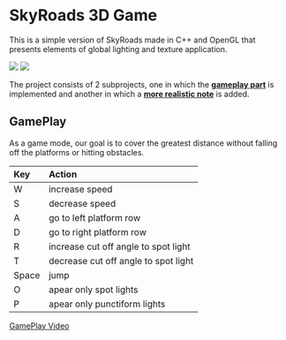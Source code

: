 # SkyRoads 3D Game

This is a simple version of SkyRoads made in C++ and OpenGL that presents elements of global lighting and texture application.

![](https://github.com/CristiSandu/SkyRoads-HW1-2/blob/main/IMG/3.jpg)
![](https://github.com/CristiSandu/SkyRoads-HW1-2/blob/main/IMG/4.jpg)

The project consists of 2 subprojects, one in which the **[gameplay part](https://github.com/CristiSandu/SkyRoads-HW1-2/tree/main/Source/Laboratoare/Tema2)** is implemented and another in which a **[more realistic note](https://github.com/CristiSandu/SkyRoads-HW1-2/tree/main/Source/Laboratoare/Tema3)** is added.

## GamePlay

As a game mode, our goal is to cover the greatest distance without falling off the platforms or hitting obstacles.

| Key   | Action                              |
| :---- | :---------------------------------- |
| W     | increase speed                      |
| S     | decrease speed                       |
| A     | go to left platform row             |
| D     | go to right platform row            |
| R     | increase cut off angle to spot light |
| T     | decrease cut off angle to spot light |
| Space | jump                                |
| O     | apear only spot lights              |
| P     | apear only punctiform lights        |

[GamePlay Video](https://youtu.be/hNX4Rb7XY2c)
